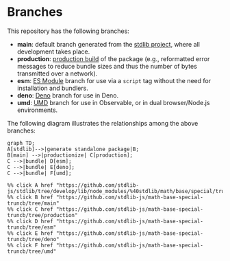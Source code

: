 <!--

@license Apache-2.0

Copyright (c) 2022 The Stdlib Authors.

Licensed under the Apache License, Version 2.0 (the "License");
you may not use this file except in compliance with the License.
You may obtain a copy of the License at

    http://www.apache.org/licenses/LICENSE-2.0

Unless required by applicable law or agreed to in writing, software
distributed under the License is distributed on an "AS IS" BASIS,
WITHOUT WARRANTIES OR CONDITIONS OF ANY KIND, either express or implied.
See the License for the specific language governing permissions and
limitations under the License.

-->

# Branches

This repository has the following branches:

-   **main**: default branch generated from the [stdlib project][stdlib-url], where all development takes place.
-   **production**: [production build][production-url] of the package (e.g., reformatted error messages to reduce bundle sizes and thus the number of bytes transmitted over a network).
-   **esm**: [ES Module][esm-url] branch for use via a `script` tag without the need for installation and bundlers.
-   **deno**: [Deno][deno-url] branch for use in Deno.
-   **umd**: [UMD][umd-url] branch for use in Observable, or in dual browser/Node.js environments.

The following diagram illustrates the relationships among the above branches:

```mermaid
graph TD;
A[stdlib]-->|generate standalone package|B;
B[main] -->|productionize| C[production];
C -->|bundle| D[esm];
C -->|bundle| E[deno];
C -->|bundle| F[umd];

%% click A href "https://github.com/stdlib-js/stdlib/tree/develop/lib/node_modules/%40stdlib/math/base/special/truncb"
%% click B href "https://github.com/stdlib-js/math-base-special-truncb/tree/main"
%% click C href "https://github.com/stdlib-js/math-base-special-truncb/tree/production"
%% click D href "https://github.com/stdlib-js/math-base-special-truncb/tree/esm"
%% click E href "https://github.com/stdlib-js/math-base-special-truncb/tree/deno"
%% click F href "https://github.com/stdlib-js/math-base-special-truncb/tree/umd"
```

[stdlib-url]: https://github.com/stdlib-js/stdlib/tree/develop/lib/node_modules/%40stdlib/math/base/special/truncb
[production-url]: https://github.com/stdlib-js/math-base-special-truncb/tree/production
[deno-url]: https://github.com/stdlib-js/math-base-special-truncb/tree/deno
[umd-url]: https://github.com/stdlib-js/math-base-special-truncb/tree/umd
[esm-url]: https://github.com/stdlib-js/math-base-special-truncb/tree/esm